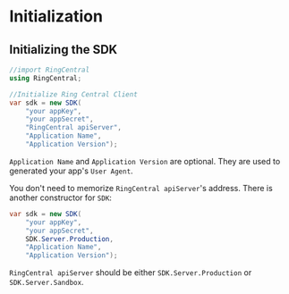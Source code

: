 # Initialization

## Initializing the SDK

```cs
//import RingCentral
using RingCentral;

//Initialize Ring Central Client
var sdk = new SDK(
	"your appKey",
	"your appSecret",
	"RingCentral apiServer",
	"Application Name",
	"Application Version");
```

`Application Name` and `Application Version` are optional. They are used to generated your app's `User Agent`.

You don't need to memorize `RingCentral apiServer`'s address. There is another constructor for `SDK`:

```cs
var sdk = new SDK(
	"your appKey",
	"your appSecret",
	SDK.Server.Production,
	"Application Name",
	"Application Version");
```

`RingCentral apiServer` should be either `SDK.Server.Production` or `SDK.Server.Sandbox`.
